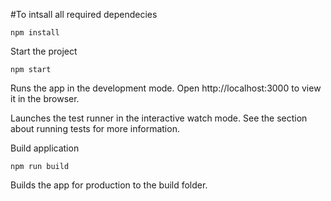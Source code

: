 #To intsall all required dependecies

```npm install```

Start the project

```npm start```

Runs the app in the development mode.
Open http://localhost:3000 to view it in the browser.

Launches the test runner in the interactive watch mode.
See the section about running tests for more information.

Build application

```npm run build```

Builds the app for production to the build folder.
